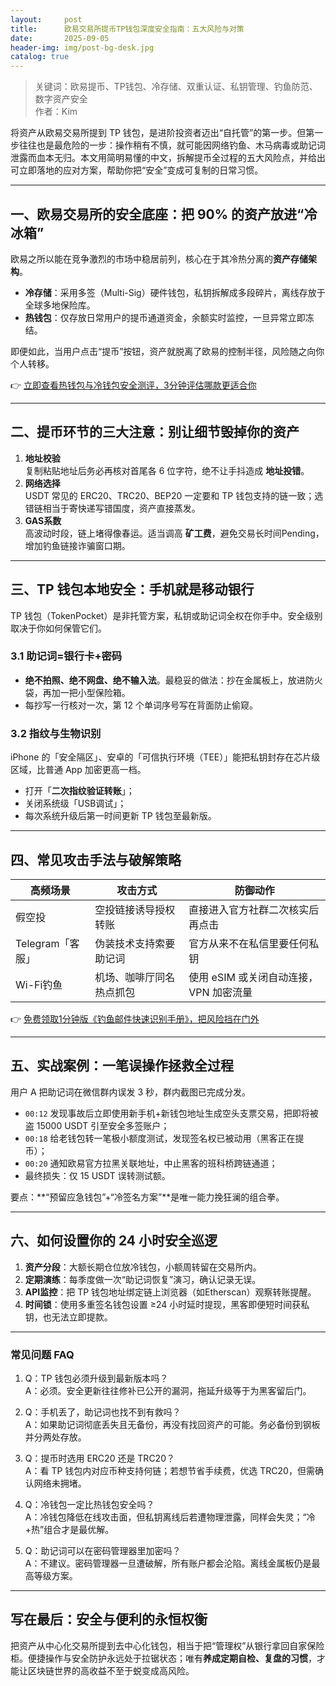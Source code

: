 ```yaml
---
layout:     post
title:      欧易交易所提币TP钱包深度安全指南：五大风险与对策
date:       2025-09-05
header-img: img/post-bg-desk.jpg
catalog: true
---
```


> 关键词：欧易提币、TP钱包、冷存储、双重认证、私钥管理、钓鱼防范、数字资产安全  
> 作者：Kim  

将资产从欧易交易所提到 TP 钱包，是进阶投资者迈出“自托管”的第一步。但第一步往往也是最危险的一步：操作稍有不慎，就可能因网络钓鱼、木马病毒或助记词泄露而血本无归。本文用简明易懂的中文，拆解提币全过程的五大风险点，并给出可立即落地的应对方案，帮助你把“安全”变成可复制的日常习惯。

---

## 一、欧易交易所的安全底座：把 90% 的资产放进“冷冰箱”  
欧易之所以能在竞争激烈的市场中稳居前列，核心在于其冷热分离的**资产存储架构**。  
- **冷存储**：采用多签（Multi-Sig）硬件钱包，私钥拆解成多段碎片，离线存放于全球多地保险库。  
- **热钱包**：仅存放日常用户的提币通道资金，余额实时监控，一旦异常立即冻结。  

即便如此，当用户点击“提币”按钮，资产就脱离了欧易的控制半径，风险随之向你个人转移。

👉 [立即查看热钱包与冷钱包安全测评，3分钟评估哪款更适合你](https://okxdog.com/)

---

## 二、提币环节的三大注意：别让细节毁掉你的资产  
1. **地址校验**  
   复制粘贴地址后务必再核对首尾各 6 位字符，绝不让手抖造成 **地址投错**。  
2. **网络选择**  
   USDT 常见的 ERC20、TRC20、BEP20 一定要和 TP 钱包支持的链一致；选错链相当于寄快递写错国度，资产直接蒸发。  
3. **GAS系数**  
   高波动时段，链上堵得像春运。适当调高 **矿工费**，避免交易长时间Pending，增加钓⻥链接诈骗窗口期。

---

## 三、TP 钱包本地安全：手机就是移动银行  
TP 钱包（TokenPocket）是非托管方案，私钥或助记词全权在你手中。安全级别取决于你如何保管它们。

### 3.1 助记词=银行卡+密码  
- **绝不拍照、绝不网盘、绝不输入法**。最稳妥的做法：抄在金属板上，放进防火袋，再加一把小型保险箱。  
- 每抄写一行核对一次，第 12 个单词序号写在背面防止偷窥。  

### 3.2 指纹与生物识别  
iPhone 的「安全隔区」、安卓的「可信执行环境（TEE）」能把私钥封存在芯片级区域，比普通 App 加密更高一档。  
- 打开「**二次指纹验证转账**」；  
- 关闭系统级「USB调试」；  
- 每次系统升级后第一时间更新 TP 钱包至最新版。  

---

## 四、常见攻击手法与破解策略  

| 高频场景 | 攻击方式 | 防御动作 |  
|---|---|---|  
| 假空投 | 空投链接诱导授权转账 | 直接进入官方社群二次核实后再点击 |  
| Telegram「客服」 | 伪装技术支持索要助记词 | 官方从来不在私信里要任何私钥 |  
| Wi-Fi钓鱼 | 机场、咖啡厅同名热点抓包 | 使用 eSIM 或关闭自动连接，VPN 加密流量 |  

👉 [免费领取1分钟版《钓鱼邮件快速识别手册》，把风险挡在门外](https://okxdog.com/)

---

## 五、实战案例：一笔误操作拯救全过程  
用户 A 把助记词在微信群内误发 3 秒，群内截图已完成分发。  
- `00:12` 发现事故后立即使用新手机+新钱包地址生成空头支票交易，把即将被盗 15000 USDT 引至安全多签账户；  
- `00:18` 给老钱包转一笔极小额度测试，发现签名权已被动用（黑客正在提币）；  
- `00:20` 通知欧易官方拉黑关联地址，中止黑客的班科桥跨链通道；  
- 最终损失：仅 15 USDT 误转测试额。  

要点：**“预留应急钱包”+“冷签名方案”**是唯一能力挽狂澜的组合拳。

---

## 六、如何设置你的 24 小时安全巡逻  
1. **资产分段**：大额长期仓位放冷钱包，小额周转留在交易所内。  
2. **定期演练**：每季度做一次“助记词恢复”演习，确认记录无误。  
3. **API监控**：把 TP 钱包地址绑定链上浏览器（如Etherscan）观察转账提醒。  
4. **时间锁**：使用多重签名钱包设置 ≥24 小时延时提现，黑客即便短时间获私钥，也无法立即提款。  

---

### 常见问题 FAQ

1. Q：TP 钱包必须升级到最新版本吗？  
   A：必须。安全更新往往修补已公开的漏洞，拖延升级等于为黑客留后门。

2. Q：手机丢了，助记词也找不到有救吗？  
   A：如果助记词彻底丢失且无备份，再没有找回资产的可能。务必备份到钢板并分两处存放。

3. Q：提币时选用 ERC20 还是 TRC20？  
   A：看 TP 钱包内对应币种支持何链；若想节省手续费，优选 TRC20，但需确认网络未拥堵。

4. Q：冷钱包一定比热钱包安全吗？  
   A：冷钱包降低在线攻击面，但私钥离线后若遭物理泄露，同样会失灵；“冷+热”组合才是最优解。

5. Q：助记词可以在密码管理器里加密吗？  
   A：不建议。密码管理器一旦遭破解，所有账户都会沦陷。离线金属板仍是最高等级方案。

---

## 写在最后：安全与便利的永恒权衡  
把资产从中心化交易所提到去中心化钱包，相当于把“管理权”从银行拿回自家保险柜。便捷操作与安全防护永远处于拉锯状态；唯有**养成定期自检、复盘的习惯**，才能让区块链世界的高收益不至于蜕变成高风险。